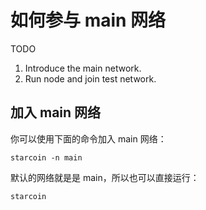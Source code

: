 # 如何参与 main 网络

TODO
1. Introduce the main network.
2. Run node and join test network.

## 加入 main 网络

你可以使用下面的命令加入 main 网络：
```shell
starcoin -n main
```

默认的网络就是是 main，所以也可以直接运行：

```shell
starcoin
```